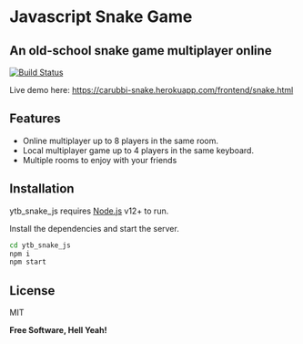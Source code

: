 # Javascript Snake Game
## An old-school snake game multiplayer online

[![Build Status](https://travis-ci.org/joemccann/dillinger.svg?branch=master)](https://travis-ci.org/joemccann/dillinger)

Live demo here:
https://carubbi-snake.herokuapp.com/frontend/snake.html

 
## Features

- Online multiplayer up to 8 players in the same room.
- Local multiplayer game up to 4 players in the same keyboard.
- Multiple rooms to enjoy with your friends
 
## Installation

ytb_snake_js requires [Node.js](https://nodejs.org/) v12+ to run.

Install the dependencies and start the server.

```sh
cd ytb_snake_js 
npm i
npm start
```
 
## License

MIT

**Free Software, Hell Yeah!**
